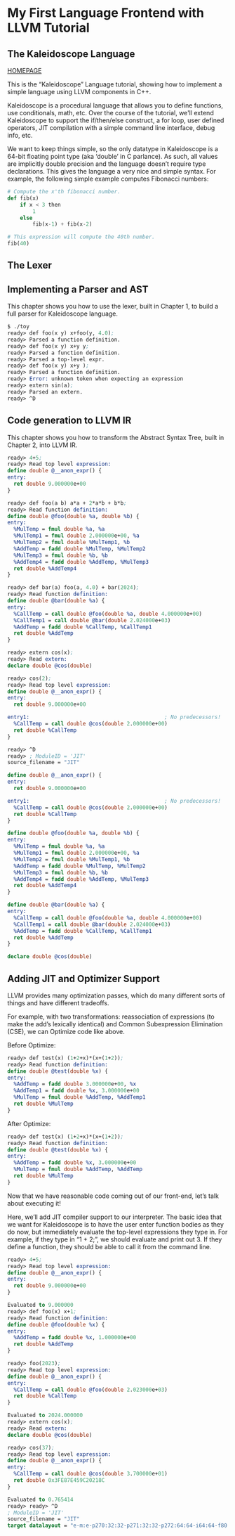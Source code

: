 # My First Language Frontend with LLVM Tutorial

## The Kaleidoscope Language

[HOMEPAGE](https://llvm.org/docs/tutorial/MyFirstLanguageFrontend/index.html)

This is the “Kaleidoscope” Language tutorial, showing how to implement a simple language using LLVM components in C++.

Kaleidoscope is a procedural language that allows you to define functions, use conditionals, math, etc. Over the course of the tutorial, we'll extend Kaleidoscope to support the if/then/else construct, a for loop, user defined operators, JIT compilation with a simple command line interface, debug info, etc.

We want to keep things simple, so the only datatype in Kaleidoscope is a 64-bit floating point type (aka ‘double’ in C parlance). As such, all values are implicitly double precision and the language doesn’t require type declarations. This gives the language a very nice and simple syntax. For example, the following simple example computes Fibonacci numbers:

```python
# Compute the x'th fibonacci number.
def fib(x)
    if x < 3 then
        1
    else
        fib(x-1) + fib(x-2)

# This expression will compute the 40th number.
fib(40)
```

## The Lexer

## Implementing a Parser and AST

This chapter shows you how to use the lexer, built in Chapter 1, to build a full parser for Kaleidoscope language.

```llvm
$ ./toy
ready> def foo(x y) x+foo(y, 4.0);
ready> Parsed a function definition.
ready> def foo(x y) x+y y;
ready> Parsed a function definition.
ready> Parsed a top-level expr.
ready> def foo(x y) x+y );
ready> Parsed a function definition.
ready> Error: unknown token when expecting an expression
ready> extern sin(a);
ready> Parsed an extern.
ready> ^D
```

## Code generation to LLVM IR

This chapter shows you how to transform the Abstract Syntax Tree, built in Chapter 2, into LLVM IR.

```llvm
ready> 4+5;
ready> Read top level expression:
define double @__anon_expr() {
entry:
  ret double 9.000000e+00
}

ready> def foo(a b) a*a + 2*a*b + b*b;
ready> Read function definition:
define double @foo(double %a, double %b) {
entry:
  %MulTemp = fmul double %a, %a
  %MulTemp1 = fmul double 2.000000e+00, %a
  %MulTemp2 = fmul double %MulTemp1, %b
  %AddTemp = fadd double %MulTemp, %MulTemp2
  %MulTemp3 = fmul double %b, %b
  %AddTemp4 = fadd double %AddTemp, %MulTemp3
  ret double %AddTemp4
}

ready> def bar(a) foo(a, 4.0) + bar(2024);
ready> Read function definition:
define double @bar(double %a) {
entry:
  %CallTemp = call double @foo(double %a, double 4.000000e+00)
  %CallTemp1 = call double @bar(double 2.024000e+03)
  %AddTemp = fadd double %CallTemp, %CallTemp1
  ret double %AddTemp
}

ready> extern cos(x);
ready> Read extern:
declare double @cos(double)

ready> cos(2);
ready> Read top level expression:
define double @__anon_expr() {
entry:
  ret double 9.000000e+00

entry1:                                           ; No predecessors!
  %CallTemp = call double @cos(double 2.000000e+00)
  ret double %CallTemp
}

ready> ^D
ready> ; ModuleID = 'JIT'
source_filename = "JIT"

define double @__anon_expr() {
entry:
  ret double 9.000000e+00

entry1:                                           ; No predecessors!
  %CallTemp = call double @cos(double 2.000000e+00)
  ret double %CallTemp
}

define double @foo(double %a, double %b) {
entry:
  %MulTemp = fmul double %a, %a
  %MulTemp1 = fmul double 2.000000e+00, %a
  %MulTemp2 = fmul double %MulTemp1, %b
  %AddTemp = fadd double %MulTemp, %MulTemp2
  %MulTemp3 = fmul double %b, %b
  %AddTemp4 = fadd double %AddTemp, %MulTemp3
  ret double %AddTemp4
}

define double @bar(double %a) {
entry:
  %CallTemp = call double @foo(double %a, double 4.000000e+00)
  %CallTemp1 = call double @bar(double 2.024000e+03)
  %AddTemp = fadd double %CallTemp, %CallTemp1
  ret double %AddTemp
}

declare double @cos(double)
```

## Adding JIT and Optimizer Support

LLVM provides many optimization passes, which do many different sorts of things and have different tradeoffs.

For example, with two transformations: reassociation of expressions (to make the add’s lexically identical) and Common Subexpression Elimination (CSE), we can Optimize code like above.

Before Optimize:

```llvm
ready> def test(x) (1+2+x)*(x+(1+2));
ready> Read function definition:
define double @test(double %x) {
entry:
  %AddTemp = fadd double 3.000000e+00, %x
  %AddTemp1 = fadd double %x, 3.000000e+00
  %MulTemp = fmul double %AddTemp, %AddTemp1
  ret double %MulTemp
}
```

After Optimize:

```llvm
ready> def test(x) (1+2+x)*(x+(1+2));
ready> Read function definition:
define double @test(double %x) {
entry:
  %AddTemp = fadd double %x, 3.000000e+00
  %MulTemp = fmul double %AddTemp, %AddTemp
  ret double %MulTemp
}
```

Now that we have reasonable code coming out of our front-end, let’s talk about executing it!

Here, we’ll add JIT compiler support to our interpreter. The basic idea that we want for Kaleidoscope is to have the user enter function bodies as they do now, but immediately evaluate the top-level expressions they type in. For example, if they type in “1 + 2;”, we should evaluate and print out 3. If they define a function, they should be able to call it from the command line.

```llvm
ready> 4+5;
ready> Read top level expression:
define double @__anon_expr() {
entry:
  ret double 9.000000e+00
}

Evaluated to 9.000000
ready> def foo(x) x+1;
ready> Read function definition:
define double @foo(double %x) {
entry:
  %AddTemp = fadd double %x, 1.000000e+00
  ret double %AddTemp
}

ready> foo(2023);
ready> Read top level expression:
define double @__anon_expr() {
entry:
  %CallTemp = call double @foo(double 2.023000e+03)
  ret double %CallTemp
}

Evaluated to 2024.000000
ready> extern cos(x);
ready> Read extern:
declare double @cos(double)

ready> cos(37);
ready> Read top level expression:
define double @__anon_expr() {
entry:
  %CallTemp = call double @cos(double 3.700000e+01)
  ret double 0x3FE87E459C20218C
}

Evaluated to 0.765414
ready> ready> ^D
; ModuleID = 'JIT'
source_filename = "JIT"
target datalayout = "e-m:e-p270:32:32-p271:32:32-p272:64:64-i64:64-f80:128-n8:16:32:64-S128"
```
